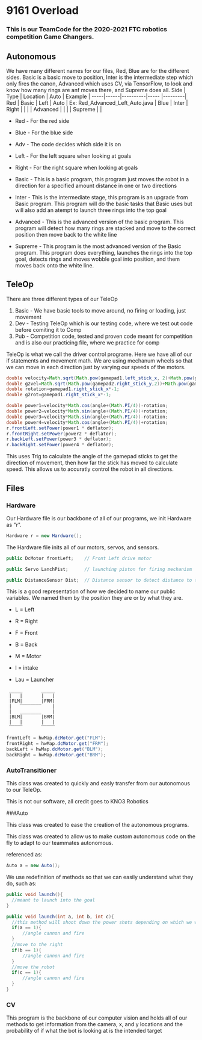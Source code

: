 # 9161 Overload
### This is our TeamCode for the 2020-2021 FTC robotics competition Game Changers.

## Autonomous

We have many different names for our files, Red, Blue are for the different sides. Basic is a basic move to position, Inter is the intermediate step which only fires the canon, Advanced which uses CV, via TensorFlow, to look and know how many rings are anf moves there, and Supreme does all.
  Side | Type | Location | Auto | Example |
  -----|------|----------|----- |---------|
  Red | Basic | Left | Auto  |   Ex: Red_Advanced_Left_Auto.java |
  Blue | Inter |  Right | |
  | | Advanced | |
  | | Supreme | |
       
  * Red - For the red side
  * Blue - For the blue side
  * Adv - The code decides which side it is on
  * Left - For the left square when looking at goals
  * Right - For the right square when looking at goals
  
  * Basic - This is a basic program, this program just moves the robot in a direction for a specified amount distance in one or two directions
  * Inter - This is the intermediate stage, this program is an upgrade from Basic program. This program will do the basic tasks that Basic uses but will also add an atempt to launch three rings into the top goal
  * Advanced - This is the advanced version of the basic program. This program will detect how many rings are stacked and move to the correct position then move back to the white line
  * Supreme - This program is the most advanced version of the Basic program. This program does everything, launches the rings into the top goal, detects rings and moves wobble goal into position, and them moves back onto the white line.

## TeleOp

There are three different types of our TeleOp
  1. Basic - We have basic tools to move around, no firing or loading, just movement
  2. Dev - Testing TeleOp which is our testing code, where we test out code before comiting it to Comp
  3. Pub - Competition code, tested and proven code meant for competition and is also our practicing file, where we practice for comp
  
TeleOp is what we call the driver control programe. Here we have all of our if statements and movement math. We are using mechanum wheels so that we can move in each direction just by varying our speeds of the motors.

```java
double velocity=Math.sqrt(Math.pow(gamepad1.left_stick_x, 2)+Math.pow(gamepad1.left_stick_y, 2));
double g2vel=Math.sqrt(Math.pow(gamepad2.right_stick_y,2))+Math.pow(gamepad2.right_stick_x,2);
double rotation=gamepad1.right_stick_x*-1;
double g2rot=gamepad1.right_stick_x*-1;

double power1=velocity*Math.cos(angle+(Math.PI/4))-rotation;
double power2=velocity*Math.sin(angle+(Math.PI/4))+rotation;
double power3=velocity*Math.sin(angle+(Math.PI/4))-rotation;
double power4=velocity*Math.cos(angle+(Math.PI/4))+rotation;
r.frontLeft.setPower(power1 * deflator);
r.frontRight.setPower(power2 * deflator);
r.backLeft.setPower(power3 * deflator);
r.backRight.setPower(power4 * deflator);
```

This uses Trig to calculate the angle of the gamepad sticks to get the direction of movement, then how far the stick has moved to calculate speed. This allows us to accuratly control the robot in all directions.
  
## Files
  ### Hardware
  
  Our Hardware file is our backbone of all of our programs, we init Hardware as "r". 
  ```java
  Hardware r = new Hardware();
  ```
  The Hardware file inits all of our motors, servos, and sensors. 
  
  ```java
  public DcMotor frontLeft;    // Front Left drive motor
  
  public Servo LanchPist;      // launching piston for firing mechanism
  
  public DistanceSensor Dist;  // Distance sensor to detect distance to the goal
  ```
  
  This is a good representation of how we decided to name our public variables. We named them by the position they are or by what they are.
  
   * L = Left
   * R = Right
   * F = Front
   * B = Back
   * M = Motor
  
   * I = intake
   * Lau = Launcher
  ```
   _____       _____
   |   |       |   |
   |FLM|       |FRM|
   |   ‾‾‾‾‾‾‾‾    |
   |   ________    |
   |BLM|       |BRM|
   |   |       |   |
   ‾‾‾‾‾       ‾‾‾‾‾
   ```
   ```java
   frontLeft = hwMap.dcMotor.get("FLM");
   frontRight = hwMap.dcMotor.get("FRM");
   backLeft = hwMap.dcMotor.get("BLM");
   backRight = hwMap.dcMotor.get("BRM");
   ```
  
  ### AutoTransitioner
  
  This class was created to quickly and easly transfer from our autonomous to our TeleOp.
  
  This is not our software, all credit goes to KNO3 Robotics

  ###Auto

  This class was created to ease the creation of the autonomous programs.

  This class was created to allow us to make custom autonomous code on the fly to adapt to our teammates autonomous.

  referenced as:
  ```java
  Auto a = new Auto();
  ```

  We use redefinition of methods so that we can easily understand what they do, such as:

  ```java
  public void launch(){
    //meant to launch into the goal
}

public void launch(int a, int b, int c){
    //this method will shoot down the power shots depending on which we want
    if(a == 1){
        //angle cannon and fire
    }
    //move to the right
    if(b == 1){
        //angle cannon and fire
    }
    //move the robot
    if(c == 1){
        //angle cannon and fire
    }
}

  ```
  
  ### CV
  
  This program is the backbone of our computer vision and holds all of our methods to get information from the camera, x, and y locations and the probability of if what the bot is looking at is the intended target
